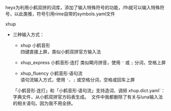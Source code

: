 heyx为利用小鹤双拼的词库，添加了输入特殊符号的功能，/fh就可以输入特殊符号，以此类推，符号引用rime自带的symbols.yaml文件

xhup
- 三种输入方式：
  - xhup 小鹤音形  
    四键直接上屏，类似小鹤双拼官方输入法

  - xhup\_express 小鹤音形·连打
    类似朙月拼音，使用 `'` 或 `;` 分词，空格上屏

  - xhup\_fluency 小鹤音形·语句流  
    语句流输入方式，使用 `'`、`;` 或空格分词，空格或回车上屏
    
  「小鹤音形·连打」和「小鹤音形·语句流」支持造词、调频
  xhup.dict.yaml`：字典文件，从小鹤双拼官方码表生成。
  文件中我都删除了有关与luna输入法的相关语句。因为我不用全拼。
